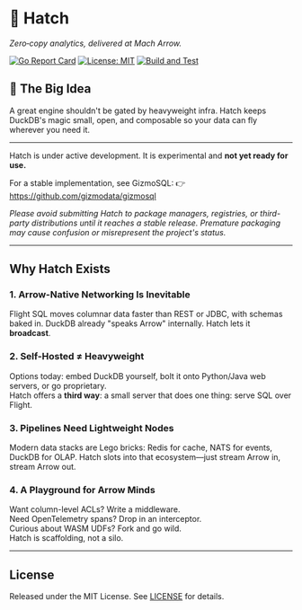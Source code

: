 # 🐣 Hatch

*Zero‑copy analytics, delivered at Mach Arrow.*

[![Go Report Card](https://goreportcard.com/badge/github.com/TFMV/hatch)](https://goreportcard.com/report/github.com/TFMV/hatch)
[![License: MIT](https://img.shields.io/badge/license-MIT-blue.svg)](LICENSE)
[![Build and Test](https://github.com/TFMV/hatch/actions/workflows/ci.yml/badge.svg)](https://github.com/TFMV/hatch/actions/workflows/ci.yml)

## 🧠 The Big Idea

A great engine shouldn't be gated by heavyweight infra.
Hatch keeps DuckDB's magic small, open, and composable so your data can fly wherever you need it.

---

Hatch is under active development.
It is experimental and **not yet ready for use.**

For a stable implementation, see GizmoSQL:
👉 <https://github.com/gizmodata/gizmosql>

*Please avoid submitting Hatch to package managers, registries, or third-party distributions until it reaches a stable release. Premature packaging may cause confusion or misrepresent the project's status.*

---

## Why Hatch Exists

### 1. Arrow-Native Networking Is Inevitable  

Flight SQL moves columnar data faster than REST or JDBC, with schemas baked in. DuckDB already "speaks Arrow" internally. Hatch lets it **broadcast**.

### 2. Self-Hosted ≠ Heavyweight  

Options today: embed DuckDB yourself, bolt it onto Python/Java web servers, or go proprietary.  
Hatch offers a **third way**: a small server that does one thing: serve SQL over Flight.

### 3. Pipelines Need Lightweight Nodes  

Modern data stacks are Lego bricks: Redis for cache, NATS for events, DuckDB for OLAP. Hatch slots into that ecosystem—just stream Arrow in, stream Arrow out.

### 4. A Playground for Arrow Minds  

Want column-level ACLs? Write a middleware.  
Need OpenTelemetry spans? Drop in an interceptor.  
Curious about WASM UDFs? Fork and go wild.  
Hatch is scaffolding, not a silo.

---

## License

Released under the MIT License. See [LICENSE](LICENSE) for details.

